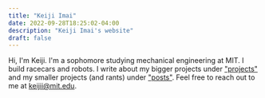 ```yaml
---
title: "Keiji Imai"
date: 2022-09-28T18:25:02-04:00
description: "Keiji Imai's website"
draft: false
---
```


Hi, I'm Keiji. I'm a sophomore studying mechanical engineering at MIT. I build racecars and robots. I write about my bigger projects under ["projects"](https://kogappa.com/projects/) and my smaller projects (and rants) under ["posts"](https://kogappa.com/posts/). Feel free to reach out to me at keijii@mit.edu.